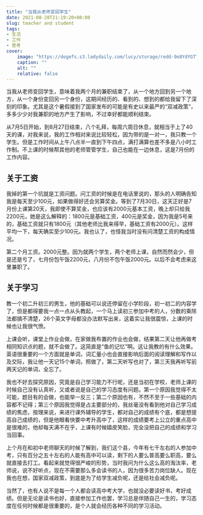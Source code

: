 ```yaml
---
title: "当我从老师变回学生"
date: 2021-08-28T21:19:20+08:00
slug: teacher and student
tags:
- 生活
- 工作
- 思考
cover:
    image: "https://dogefs.s3.ladydaily.com/lucy/storage/redd-9o8YdYGTT64-unsplash.jpg"
    caption: ""
    alt: ""
    relative: false
---
```

当我从老师变回学生，意味着我两个月的兼职结束了，从一个地方回到另一个地方，从一个身份变回另一个身份，这期间经历的、看到的、想到的都给我留下了深刻的印象。尤其是这个暑假接到了国家发布的可能是有史以来最严的“双减政策”，多多少少对我兼职的地方产生了影响，不过幸好都能顺利结束。

从7月5日开始，到8月27日结束，八个礼拜，每周六周日休息，就相当于上了40天的课，对我来说，我的工作相对来说比较轻松，因为带的是一对一，我只教一个学生。但是工作时间从上午八点半一直到下午四点，满打满算也差不多是八小时工作制。不上课的时候帮其他的老师管管学生，自己也能在一边休息，这是7月份的工作内容。

## 关于工资
我掉的第一个坑就是工资问题。问工资的时候是在电话里说的，那头的人明确告知我是每天至少100元，如果做得好还会另算奖金。等到了7月30日，这天正好是7月份上课第20天，我即使不算奖金，也应该有2000元基本工资，晚上却只给我2200元，她是这么解释的：1800元是基础工资，400元是奖金，因为我是5号来的，基础工资就只有1800元（其他老师比我来得早，基础工资有2000元）。这样平均一下，每天确实至少100元。我也认了，也怪我当时没有问清楚工资的构成情况。

第二个月工资。2000元整。因为就两个学生，两个老师上课，自然而然会少，但是还是亏了，七月份包午饭2200元，八月份不包午饭2000元。以后不会考虑来这里兼职了。

## 关于学习
教一个初二升初三的男生，他的基础可以说还停留在小学阶段，初一初二的内容学了，但是都得要我一点一点从头教起，一个马上读初三参加中考的人，分数的乘除法都搞不清楚，26个英文字母都没办法默写出来，这着实让我很震惊，上课的时候也让我很气愤。

上课会听，课堂上作业会做，在家做我布置的作业也会做，结果第二天让他再做考相同知识点的题，就不会做了。这简直是“鱼的记忆”啊。这让我教的有什么效果。英语很重要的一个方面就是单词，词汇量小也会直接影响后面的阅读理解和写作以及交际，我让他一天记15个单词，照做了，第二天听写也对了，第三天我再听写前两天记的单词，全忘了。

我也不好去探究原因，究竟是自己学习能力不行呢，还是当初在学校，老师上课的时候自己没有认真听，又或者说是自己的学习态度有问题。第一个原因我觉得不太可能，题目有的会做，也能举一反三；第二个原因也有，不然不至于一些基础的内容都不记得；第三个原因我觉得是占主要部分的，我丝毫没有看到他对自己学习成绩的焦虑，按理来说，来进行课外辅导的学生，都对自己的成绩有个底，都是想提高自己成绩的，但是他眼看快要中考升高中了，这样的成绩要考上公立的重点高中是很难的，他却每天满不在乎，上课有时候嬉皮笑脸，完全没把自己的成绩和学习当回事。

上个月在和初中老师聊天的时候了解到，我们这个县，今年有七千左右的人参加中考，只有百分之五十左右的人能有高中可以读，剩下的人要么普高要么职高，要么就直接去打工。看起来就觉得很严峻的形势，当时我问为什么这么高的淘汰率，老师说，说不好听点，现在不需要那么多会读书的人，因为很多苦力岗位缺人。现在我也在想，国家双减政策，到底是为了给学生减负呢，还是给社会减负呢。

当然了，也有人说不是每一个人都会读高中考大学，也就没必要读好书，考好成绩。但是无论是读书也好，直接参加工作也罢，学习总是伴随自己一生的，学习态度在任何时候都是很重要的，是个人就会经历各种不同的学习活动。

